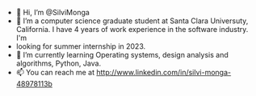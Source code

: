 - 👋 Hi, I’m @SilviMonga
- 👀 I’m a computer science graduate student at Santa Clara Universuty, California. I have 4 years of work experience in the software industry. I'm 
- looking for summer internship in 2023.
- 🌱 I’m currently learning Operating systems, design analysis and algorithms, Python, Java. 
- 📫 You can reach me at http://www.linkedin.com/in/silvi-monga-48978113b

<!---
SilviMonga/SilviMonga is a ✨ special ✨ repository because its `README.md` (this file) appears on your GitHub profile.
You can click the Preview link to take a look at your changes.
--->

